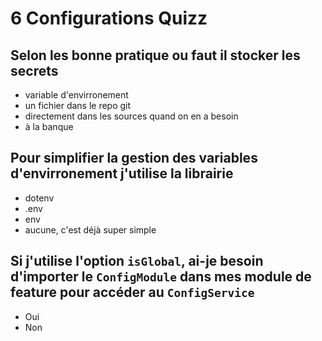 # 6 Configurations Quizz

##  Selon les bonne pratique ou faut il stocker les secrets
- variable d'envirronement
- un fichier dans le repo git
- directement dans les sources quand on en a besoin
- à la banque

## Pour simplifier la gestion des variables d'envirronement j'utilise la librairie
- dotenv
- .env
- env
- aucune, c'est déjà super simple

## Si j'utilise l'option `isGlobal`, ai-je besoin d'importer le `ConfigModule` dans mes module de feature pour accéder au `ConfigService`
- Oui
- Non

